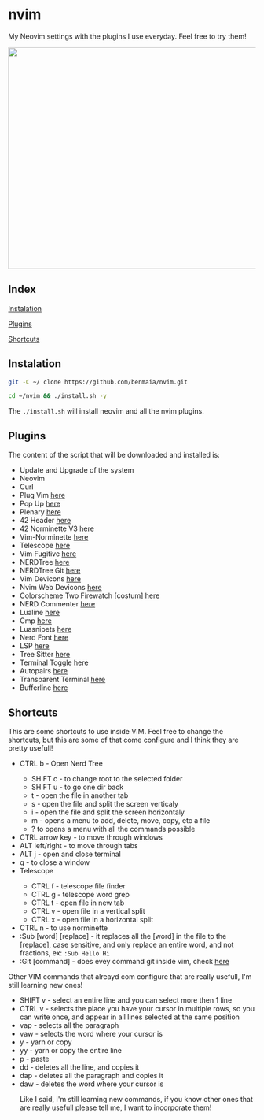 # nvim

<p>My Neovim settings with the plugins I use everyday. Feel free to try them!<p>
  
<img src="https://cdn.discordapp.com/attachments/461563270411714561/979893724815450202/Screencast_from_28-05-2022_00_42_42.gif" width="1000" height="450">
  
<h2> Index </h2>
<p><a href="#Instalation">
  Instalation
</a></p>
<p><a href="#Plugins">
  Plugins
</a></p>
<p><a href="#Sc">
  Shortcuts
</a></p>

<h2 id="Instalation">Instalation</h2>

```bash
git -C ~/ clone https://github.com/benmaia/nvim.git
```

```bash
cd ~/nvim && ./install.sh -y
```

<p> The <code>./install.sh</code> will install neovim and all the nvim plugins.</p>

<h2 id="Plugins">Plugins</h2>
<p> The content of the script that will be downloaded and installed is: </p>
<ul>
  <li>Update and Upgrade of the system</li>
  <li>Neovim</li>
  <li>Curl </li>
  <li>Plug Vim <a href="https://github.com/junegunn/vim-plug" target="_blank">here</a></li>
  <li>Pop Up <a href="https://github.com/nvim-lua/popup.nvim" target="_blank">here</a></li>
  <li>Plenary <a href="https://github.com/nvim-lua/plenary.nvim" target="_blank">here</a></li>
  <li>42 Header <a href="https://github.com/42Paris/42header" target="_blank">here</a></li>
  <li>42 Norminette V3 <a href="https://github.com/42School/norminette" target="_blank">here</a></li>
  <li>Vim-Norminette <a href="https://github.com/alexandregv/norminette-vim" target="_blank">here</a></li>
  <li>Telescope <a href="https://github.com/nvim-telescope/telescope.nvim" target="_blank">here</a></li>
  <li>Vim Fugitive <a href="https://github.com/tpope/vim-fugitiveset" target="_blank">here</a></li>
  <li>NERDTree <a href="https://github.com/preservim/nerdtree" target="_blank">here</a></li>
  <li>NERDTree Git <a href="https://github.com/Xuyuanp/nerdtree-git-plugin" target="_blank">here</a></li>
  <li>Vim Devicons <a href="https://github.com/ryanoasis/vim-devicons" target="_blank">here</a></li>
  <li>Nvim Web Devicons <a href="https://github.com/kyazdani42/nvim-web-devicons" target="_blank">here</a></li>
  <li>Colorscheme Two Firewatch [costum] <a href="https://github.com/rakr/vim-two-firewatch" target="_blank">here</a></li>
  <li>NERD Commenter <a href="https://github.com/preservim/nerdcommenter" target="_blank">here</a></li>
  <li>Lualine <a href="https://github.com/vim-airline/vim-airline" target="_blank">here</a></li>
  <li>Cmp <a href="https://github.com/hrsh7th/nvim-cmp" target="_blank">here</a></li>
  <li>Luasnipets <a href="https://github.com/saadparwaiz1/cmp_luasnip" target="_blank">here</a></li>
  <li>Nerd Font <a href="https://github.com/ryanoasis/nerd-fonts" target="_blank">here</a></li>
  <li>LSP <a href="https://github.com/neovim/nvim-lspconfig" target="_blank">here</a></li>
  <li>Tree Sitter <a href="https://github.com/nvim-treesitter/nvim-treesitter" target="_blank">here</a></li>
  <li>Terminal Toggle <a href="https://github.com/akinsho/toggleterm.nvim" target="_blank">here</a></li>
  <li>Autopairs <a href="https://github.com/windwp/nvim-autopairs" target="_blank">here</a></li>
  <li>Transparent Terminal <a href="https://github.com/xiyaowong/nvim-transparent" target="_blank">here</a></li>
  <li>Bufferline <a href="https://github.com/akinsho/bufferline.nvim" target="_blank">here</a></li>
</ul>

<h2 id="Sc">Shortcuts</h2>
<p> This are some shortcuts to use inside VIM. Feel free to change the shortcuts, but this are some of that come configure and I think they are pretty usefull!</p>
<ul>
  <li> CTRL b - Open Nerd Tree </li>
  <ul>
    <li> SHIFT c - to change root to the selected folder </li>
    <li> SHIFT u - to go one dir back </li>
    <li> t - open the file in another tab</li>
    <li> s - open the file and split the screen verticaly</li>
    <li> i - open the file and split the screen horizontaly</li>
    <li> m - opens a menu to add, delete, move, copy, etc a file</li>
    <li> ? to opens a menu with all the commands possible </li>
  </ul>
  <li> CTRL arrow key - to move through windows</li>
  <li> ALT left/right - to move through tabs</li>
  <li> ALT j - open and close terminal</li>
  <li> q - to close a window</li>
  <li> Telescope </li>
  <ul>
    <li> CTRL f - telescope file finder</li>
    <li> CTRL g - telescope word grep</li>
    <li> CTRL t - open file in new tab</li>
    <li> CTRL v - open file in a vertical split</li>
    <li> CTRL x - open file in a horizontal split</li>
  </ul>
  <li> CTRL n - to use norminette</li>
  <li> :Sub [word] [replace] - it replaces all the [word] in the file to the [replace], case sensitive, and only replace an entire word, and not fractions, ex: <code>:Sub Hello Hi</code></li>
  <li> :Git [command] - does evey command git inside vim, check <a href="https://github.com/tpope/vim-fugitiveset" target="_blank">here</a></li>
</ul>
<p> Other VIM commands that alreayd com configure that are really usefull, I'm still learning new ones!</p>
<ul>
  <li> SHIFT v - select an entire line and you can select more then 1 line</li>
  <li> CTRL v - selects the place you have your cursor in multiple rows, so you can write once, and appear in all lines selected at the same position </li>
  <li> vap - selects all the paragraph</li>
  <li> vaw - selects the word where your cursor is </li>
  <li> y - yarn or copy </li>
  <li> yy - yarn or copy the entire line </li>
  <li> p - paste </li>
  <li> dd - deletes all the line, and copies it </li>
  <li> dap - deletes all the paragraph and copies it </li>
  <li> daw - deletes the word where your cursor is </li>
</ul>
<ul>

<p> Like I said, I'm still learning new commands, if you know other ones that are really usefull please tell me, I want to incorporate them!</p>
